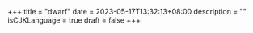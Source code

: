 +++
title = "dwarf"
date = 2023-05-17T13:32:13+08:00
description = ""
isCJKLanguage = true
draft = false
+++